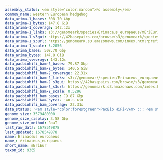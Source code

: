 ```yaml
---
assembly_status: <em style="color:maroon">No assembly</em>
common_name: western European hedgehog
data_arima-1_bases: 508.70 Gbp
data_arima-1_bytes: 147.8 GiB
data_arima-1_coverage: 142.12x
data_arima-1_links: s3://genomeark/species/Erinaceus_europaeus/mEriEur1/genomic_data/arima/<br>
data_arima-1_s3gui: https://42basepairs.com/browse/s3/genomeark/species/Erinaceus_europaeus/mEriEur1/genomic_data/arima/
data_arima-1_s3url: https://genomeark.s3.amazonaws.com/index.html?prefix=species/Erinaceus_europaeus/mEriEur1/genomic_data/arima/
data_arima-1_scale: 3.2056
data_arima_bases: 508.70 Gbp
data_arima_bytes: 147.8 GiB
data_arima_coverage: 142.12x
data_pacbiohifi_bam-2_bases: 79.87 Gbp
data_pacbiohifi_bam-2_bytes: 140.5 GiB
data_pacbiohifi_bam-2_coverage: 22.31x
data_pacbiohifi_bam-2_links: s3://genomeark/species/Erinaceus_europaeus/mEriEur2/genomic_data/pacbio_hifi/<br>
data_pacbiohifi_bam-2_s3gui: https://42basepairs.com/browse/s3/genomeark/species/Erinaceus_europaeus/mEriEur2/genomic_data/pacbio_hifi/
data_pacbiohifi_bam-2_s3url: https://genomeark.s3.amazonaws.com/index.html?prefix=species/Erinaceus_europaeus/mEriEur2/genomic_data/pacbio_hifi/
data_pacbiohifi_bam-2_scale: 0.5296
data_pacbiohifi_bam_bases: 79.87 Gbp
data_pacbiohifi_bam_bytes: 140.5 GiB
data_pacbiohifi_bam_coverage: 22.31x
data_status: '<em style="color:forestgreen">PacBio HiFi</em> ::: <em style="color:forestgreen">Arima</em>'
genome_size: 3579480000
genome_size_display: 3.58 Gbp
genome_size_method: GoaT
last_raw_data: 1678549878
last_updated: 1678549878
name: Erinaceus europaeus
name_: Erinaceus_europaeus
short_name: mEriEur
taxon_id: 9365
---
```

